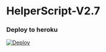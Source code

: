 # HelperScript-V2.7

### Deploy to heroku

[![Deploy](https://www.herokucdn.com/deploy/button.svg)](https://heroku.com/deploy?template=https://github.com/anamaykashiv/use_erge)

